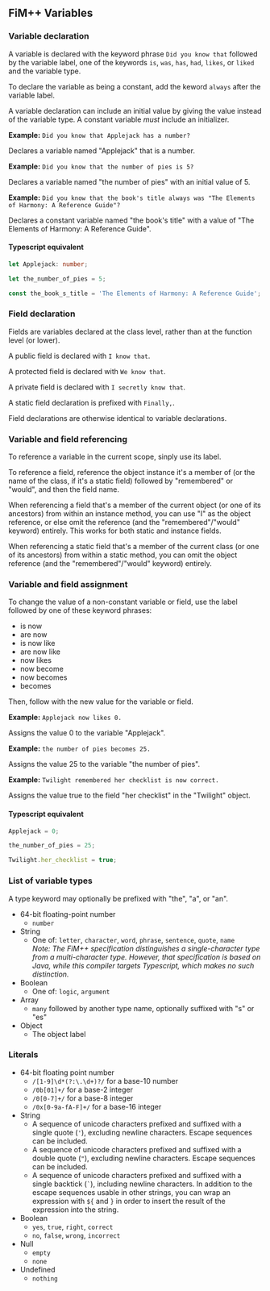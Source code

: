 ## FiM++ Variables
### Variable declaration
A variable is declared with the keyword phrase `Did you know that` followed by
the variable label, one of the keywords `is`, `was`, `has`, `had`, `likes`, or
`liked` and the variable type.

To declare the variable as being a constant, add the keword `always` after the
variable label.

A variable declaration can include an initial value by giving the value instead
of the variable type. A constant variable _must_ include an initializer.

**Example:** `Did you know that Applejack has a number?`

Declares a variable named "Applejack" that is a number.

**Example:** `Did you know that the number of pies is 5?`

Declares a variable named "the number of pies" with an initial value of 5.

**Example:**
`Did you know that the book's title always was "The Elements of Harmony: A Reference Guide"?`

Declares a constant variable named "the book's title" with a value of "The
Elements of Harmony: A Reference Guide".

#### Typescript equivalent
```typescript
let Applejack: number;
```
```typescript
let the_number_of_pies = 5;
```
```typescript
const the_book_s_title = 'The Elements of Harmony: A Reference Guide';
```

### Field declaration
Fields are variables declared at the class level, rather than at the function
level (or lower).

A public field is declared with `I know that`.

A protected field is declared with `We know that`.

A private field is declared with `I secretly know that`.

A static field declaration is prefixed with `Finally,`.

Field declarations are otherwise identical to variable declarations.

### Variable and field referencing
To reference a variable in the current scope, sinply use its label.

To reference a field, reference the object instance it's a member of (or the
name of the class, if it's a static field) followed by "remembered" or "would",
and then the field name.

When referencing a field that's a member of the current object (or one of its
ancestors) from within an instance method, you can use "I" as the object
reference, or else omit the reference (and the "remembered"/"would" keyword)
entirely. This works for both static and instance fields.

When referencing a static field that's a member of the current class (or one of
its ancestors) from within a static method, you can omit the object reference
(and the "remembered"/"would" keyword) entirely.

### Variable and field assignment
To change the value of a non-constant variable or field, use the label followed
by one of these keyword phrases:

* is now
* are now
* is now like
* are now like
* now likes
* now become
* now becomes
* becomes

Then, follow with the new value for the variable or field.

**Example:** `Applejack now likes 0.`

Assigns the value 0 to the variable "Applejack".

**Example:** `the number of pies becomes 25.`

Assigns the value 25 to the variable "the number of pies".

**Example:** `Twilight remembered her checklist is now correct.`

Assigns the value true to the field "her checklist" in the "Twilight" object.

#### Typescript equivalent
```typescript
Applejack = 0;
```
```typescript
the_number_of_pies = 25;
```
```typescript
Twilight.her_checklist = true;
```

### List of variable types
A type keyword may optionally be prefixed with "the", "a", or "an".

* 64-bit floating-point number
    * `number`
* String
    * One of: `letter`, `character`, `word`, `phrase`, `sentence`, `quote`,
      `name`<br>
      _Note: The FiM++ specification distinguishes a single-character type from
      a multi-character type. However, that specification is based on Java,
      while this compiler targets Typescript, which makes no such distinction._
* Boolean
    * One of: `logic`, `argument`
* Array
    * `many` followed by another type name, optionally suffixed with "s" or "es"
* Object
    * The object label

### Literals
* 64-bit floating point number
    * `/[1-9]\d*(?:\.\d+)?/` for a base-10 number
    * `/0b[01]+/` for a base-2 integer
    * `/0[0-7]+/` for a base-8 integer
    * `/0x[0-9a-fA-F]+/` for a base-16 integer
* String
    * A sequence of unicode characters prefixed and suffixed with a single quote
      (`'`), excluding newline characters. Escape sequences can be included.
    * A sequence of unicode characters prefixed and suffixed with a double quote
      (`"`), excluding newline characters. Escape sequences can be included.
    * A sequence of unicode characters prefixed and suffixed with a single
      backtick (`` ` ``), including newline characters. In addition to the
      escape sequences usable in other strings, you can wrap an expression with
      `${` and `}` in order to insert the result of the expression into the
      string.
* Boolean
    * `yes`, `true`, `right`, `correct`
    * `no`, `false`, `wrong`, `incorrect`
* Null
    * `empty`
    * `none`
* Undefined
    * `nothing`
